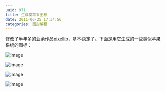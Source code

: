 ```yaml
---
uuid: 971
title: 生成类苹果图标
date: 2011-06-25 17:34:56
categories: 图形编程
---
```

修改了半年多的业余作品[pixellib](http://code.google.com/p/pixellib/)，基本稳定了。下面是用它生成的一些类似苹果系统的图标：

![image](https://skywind3000.github.io/images/blog/wp-content/2011/06/image_thumb.png)

![image](https://skywind3000.github.io/images/blog/wp-content/2011/06/image_thumb1.png)

![image](https://skywind3000.github.io/images/blog/wp-content/2011/06/image_thumb2.png)

![image](https://skywind3000.github.io/images/blog/wp-content/2011/06/image_thumb3.png)

